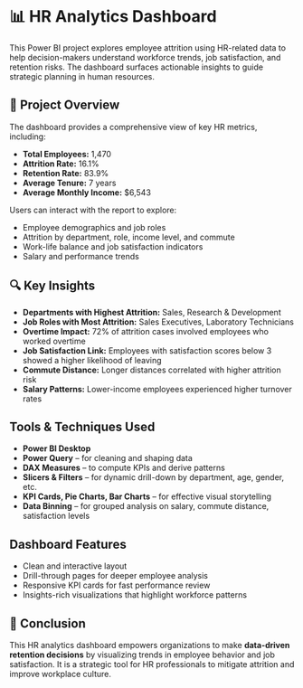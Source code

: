 # 📊 HR Analytics Dashboard
This Power BI project explores employee attrition using HR-related data to help decision-makers understand workforce trends, job satisfaction, and retention risks. The dashboard surfaces actionable insights to guide strategic planning in human resources.

## 🚀 Project Overview
The dashboard provides a comprehensive view of key HR metrics, including:
- **Total Employees:** 1,470  
- **Attrition Rate:** 16.1%  
- **Retention Rate:** 83.9%  
- **Average Tenure:** 7 years  
- **Average Monthly Income:** $6,543  

Users can interact with the report to explore:
- Employee demographics and job roles  
- Attrition by department, role, income level, and commute  
- Work-life balance and job satisfaction indicators  
- Salary and performance trends  

## 🔍 Key Insights
- **Departments with Highest Attrition:** Sales, Research & Development  
- **Job Roles with Most Attrition:** Sales Executives, Laboratory Technicians  
- **Overtime Impact:** 72% of attrition cases involved employees who worked overtime  
- **Job Satisfaction Link:** Employees with satisfaction scores below 3 showed a higher likelihood of leaving  
- **Commute Distance:** Longer distances correlated with higher attrition risk  
- **Salary Patterns:** Lower-income employees experienced higher turnover rates  

## Tools & Techniques Used
- **Power BI Desktop**  
- **Power Query** – for cleaning and shaping data  
- **DAX Measures** – to compute KPIs and derive patterns  
- **Slicers & Filters** – for dynamic drill-down by department, age, gender, etc.  
- **KPI Cards, Pie Charts, Bar Charts** – for effective visual storytelling  
- **Data Binning** – for grouped analysis on salary, commute distance, satisfaction levels  

## Dashboard Features
- Clean and interactive layout  
- Drill-through pages for deeper employee analysis  
- Responsive KPI cards for fast performance review  
- Insights-rich visualizations that highlight workforce patterns  

## 📌 Conclusion
This HR analytics dashboard empowers organizations to make **data-driven retention decisions** by visualizing trends in employee behavior and job satisfaction. It is a strategic tool for HR professionals to mitigate attrition and improve workplace culture.

